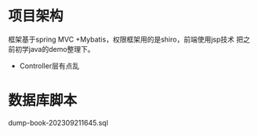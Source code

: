 # 项目架构
框架基于spring MVC +Mybatis，权限框架用的是shiro，前端使用jsp技术
把之前初学java的demo整理下。

- Controller层有点乱

# 数据库脚本
dump-book-202309211645.sql

